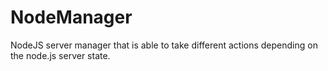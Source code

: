NodeManager
===========

NodeJS server manager that is able to take different actions depending on the node.js server state.

